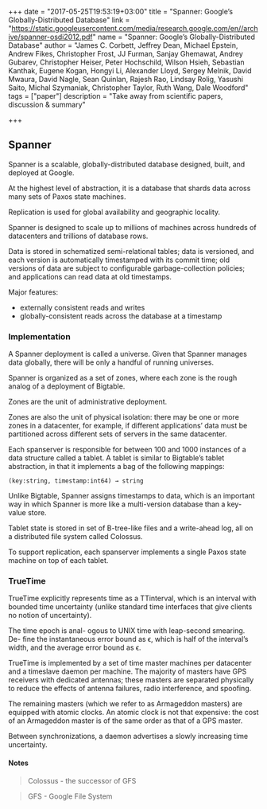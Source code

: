 +++
date = "2017-05-25T19:53:19+03:00"
title = "Spanner: Google’s Globally-Distributed Database"
link = "https://static.googleusercontent.com/media/research.google.com/en//archive/spanner-osdi2012.pdf"
name = "Spanner: Google’s Globally-Distributed Database"
author = "James C. Corbett, Jeffrey Dean, Michael Epstein, Andrew Fikes, Christopher Frost, JJ Furman, Sanjay Ghemawat, Andrey Gubarev, Christopher Heiser, Peter Hochschild, Wilson Hsieh, Sebastian Kanthak, Eugene Kogan, Hongyi Li, Alexander Lloyd, Sergey Melnik, David Mwaura, David Nagle, Sean Quinlan, Rajesh Rao, Lindsay Rolig, Yasushi Saito, Michal Szymaniak, Christopher Taylor, Ruth Wang, Dale Woodford"
tags = ["paper"]
description = "Take away from scientific papers, discussion & summary"

+++

## Spanner

Spanner is a scalable, globally-distributed database designed, built, and deployed at Google.

At the highest level of abstraction, it is a database that shards data across many sets of Paxos state machines.

Replication is used for global availability and geographic locality.

Spanner is designed to scale up to millions of machines across hundreds of datacenters and trillions of database rows.

Data is stored in schematized semi-relational tables; data is versioned,
and each version is automatically timestamped with its commit time; old versions of
data are subject to configurable garbage-collection policies; and applications can read data at old timestamps.

Major features:

  - externally consistent reads and writes
  - globally-consistent reads across the database at a timestamp

### Implementation

A Spanner deployment is called a universe. Given that Spanner manages data globally,
there will be only a handful of running universes.

Spanner is organized as a set of zones, where each zone is the rough analog of a deployment of Bigtable.

Zones are the unit of administrative deployment.

Zones are also the unit of physical isolation: there may be one or more zones in a datacenter, for example,
if different applications’ data must be partitioned across different sets of servers in the same datacenter.

Each spanserver is responsible for between 100 and 1000 instances of a data structure called a tablet.
A tablet is similar to Bigtable’s tablet abstraction, in that it implements a bag of the following mappings:

```
(key:string, timestamp:int64) → string
```

Unlike Bigtable, Spanner assigns timestamps to data, which is an important way in which Spanner is more
like a multi-version database than a key-value store.

Tablet state is stored in set of B-tree-like files and a write-ahead log,
all on a distributed file system called Colossus.

To support replication, each spanserver implements a
single Paxos state machine on top of each tablet.

### TrueTime

TrueTime explicitly represents time as a TTinterval, which is an interval with bounded time
uncertainty (unlike standard time interfaces that give clients no notion of uncertainty).

The time epoch is anal-
ogous to UNIX time with leap-second smearing. De-
fine the instantaneous error bound as ϵ, which is half of
the interval’s width, and the average error bound as ϵ.

TrueTime is implemented by a set of time master machines per datacenter and a timeslave daemon per machine.
The majority of masters have GPS receivers with dedicated antennas;
these masters are separated physically to reduce the effects of antenna failures, radio interference, and spoofing.

The remaining masters (which we refer to as Armageddon masters) are equipped with
atomic clocks. An atomic clock is not that expensive: the cost of an Armageddon master
is of the same order as that of a GPS master.

Between synchronizations, a daemon advertises a slowly increasing time uncertainty.

#### Notes

> Colossus - the successor of GFS

> GFS - Google File System
